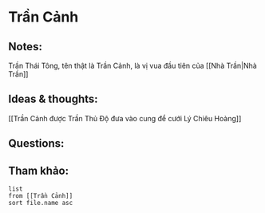 # Trần Cảnh

## Notes:

Trần Thái Tông, tên thật là Trần Cảnh, là vị vua đầu tiên của [[Nhà Trần|Nhà Trần]]

## Ideas & thoughts:
[[Trần Cảnh được Trần Thủ Độ đưa vào cung để cưới Lý Chiêu Hoàng]]

## Questions:


## Tham khảo:
```dataview
list
from [[Trần Cảnh]]
sort file.name asc
```